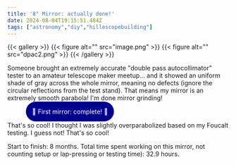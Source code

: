 ```yaml
---
title: '8" Mirror: actually done!'
date: 2024-08-04T19:15:51.484Z
tags: ["astronomy","diy","hillescopebuilding"]
---
```

{{< gallery >}}
{{< figure alt="" src="image.png" >}}
{{< figure alt="" src="dpac2.png" >}}
{{< /gallery >}}

Someone brought an extremely accurate "double pass autocollimator" tester to an amateur telescope maker meetup... and it showed an uniform shade of gray across the whole mirror, meaning no defects (ignore the circular reflections from the test stand). That means my mirror is an extremely smooth parabola! I'm done mirror grinding!

<span style="margin: 3em; padding: 1em; border-radius: 2em; background-color: darkblue; color: white;"> 🎉 First mirror: complete! 🎉 </span>

That's so cool! I thought I was slightly overparabolized based on my Foucalt testing. I guess not! That's so cool!

Start to finish: 8 months.
Total time spent working on this mirror, not counting setup or lap-pressing or testing time): 32.9 hours.

